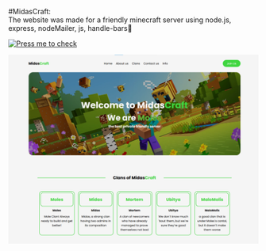 #MidasCraft:<br>
The website was made for a friendly minecraft server using node.js, express, nodeMailer, js, handle-bars👏

[![Press me to check](https://img.shields.io/badge/-PressMe-4CAF50?style=for-the-badge&logo=appveyor)](https://midascraft-backend-frontend.onrender.com/#logo)

<img src='public/img/midas-craft-preview.png'>

